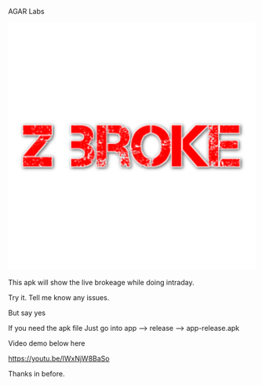AGAR Labs

![alt text](https://github.com/prakash50160/Z_broke/blob/master/app/src/main/ic_launcher-playstore.png?raw=true)

This apk will show the live brokeage while doing intraday.

Try it. Tell me know any issues.

But say yes

If you need the apk file Just go into app --> release --> app-release.apk

Video demo below here

https://youtu.be/IWxNjW8BaSo

Thanks in before.
